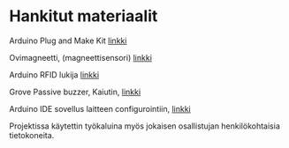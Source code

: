 # Hankitut materiaalit

Arduino Plug and Make Kit [linkki](https://store.arduino.cc/en-fi/products/plug-and-make-kit?srsltid=AfmBOorYmk7u4V371LcJnnm12d9XxadIRj8k2U8Iua3EyfjrOrqUVM_6)

Ovimagneetti, (magneettisensori) [linkki](https://www.partco.fi/fi/haelytinvalvonta/24427-mk2000w.html)

Arduino RFID lukija [linkki](https://www.partco.fi/fi/iot/iot-kehityskortit/nfc/24764-rfid-rc522-kit.html)

Grove Passive buzzer, Kaiutin, [linkki](https://www.partco.fi/fi/rakennussarjat/grove/24709-seeed-107020109.html)

Arduino IDE sovellus laitteen configurointiin, [linkki](https://www.arduino.cc/en/software/)

Projektissa käytettin työkaluina myös jokaisen osallistujan henkilökohtaisia tietokoneita.
